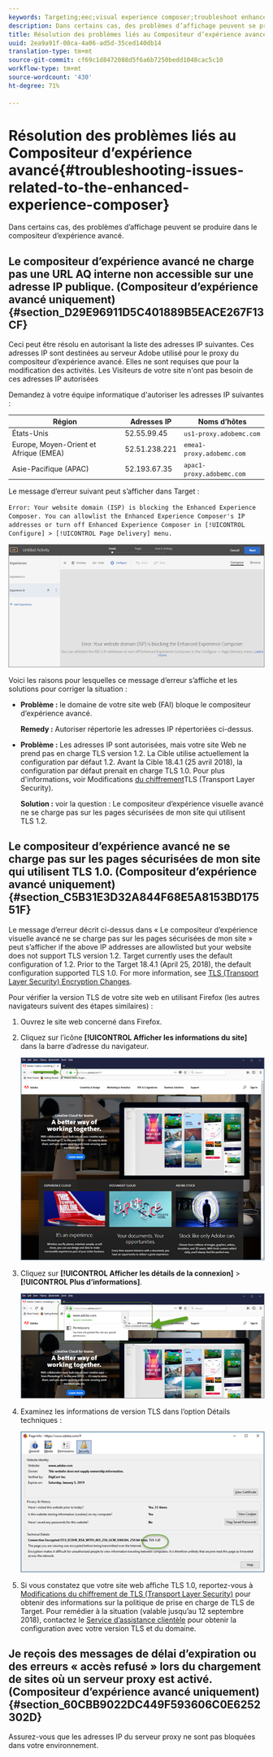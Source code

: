 ```yaml
---
keywords: Targeting;eec;visual experience composer;troubleshoot enhanced experience composer;troubleshooting
description: Dans certains cas, des problèmes d’affichage peuvent se produire dans le compositeur d’expérience avancé.
title: Résolution des problèmes liés au Compositeur d’expérience avancé
uuid: 2ea9a91f-08ca-4a06-ad5d-35ced140db14
translation-type: tm+mt
source-git-commit: cf69c1d8472088d5f6a6b7250bedd1048cac5c10
workflow-type: tm+mt
source-wordcount: '430'
ht-degree: 71%

---
```



# Résolution des problèmes liés au Compositeur d’expérience avancé{#troubleshooting-issues-related-to-the-enhanced-experience-composer}

Dans certains cas, des problèmes d’affichage peuvent se produire dans le compositeur d’expérience avancé.

## Le compositeur d’expérience avancé ne charge pas une URL AQ interne non accessible sur une adresse IP publique. (Compositeur d’expérience avancé uniquement) {#section_D29E96911D5C401889B5EACE267F13CF}

Ceci peut être résolu en autorisant la liste des adresses IP suivantes. Ces adresses IP sont destinées au serveur Adobe utilisé pour le proxy du compositeur d’expérience avancé. Elles ne sont requises que pour la modification des activités. Les Visiteurs de votre site n&#39;ont pas besoin de ces adresses IP autorisées

Demandez à votre équipe informatique d&#39;autoriser les adresses IP suivantes :

| Région | Adresses IP | Noms d’hôtes |
|--- |--- |--- |
| États-Unis | 52.55.99.45 | `us1-proxy.adobemc.com` |
| Europe, Moyen-Orient et Afrique (EMEA) | 52.51.238.221 | `emea1-proxy.adobemc.com` |
| Asie-Pacifique (APAC) | 52.193.67.35 | `apac1-proxy.adobemc.com` |

Le message d’erreur suivant peut s’afficher dans Target :

`Error: Your website domain (ISP) is blocking the Enhanced Experience Composer. You can allowlist the Enhanced Experience Composer's IP addresses or turn off Enhanced Experience Composer in [!UICONTROL Configure] > [!UICONTROL Page Delivery] menu.`

![](assets/EEC_error.png)

Voici les raisons pour lesquelles ce message d’erreur s’affiche et les solutions pour corriger la situation :

* **Problème :** le domaine de votre site web (FAI) bloque le compositeur d’expérience avancé.

   **Remedy :** Autoriser répertorie les adresses IP répertoriées ci-dessus.

* **Problème :** Les adresses IP sont autorisées, mais votre site Web ne prend pas en charge TLS version 1.2. La Cible utilise actuellement la configuration par défaut 1.2. Avant la Cible 18.4.1 (25 avril 2018), la configuration par défaut prenait en charge TLS 1.0. Pour plus d&#39;informations, voir Modifications [du chiffrement](../../../c-implementing-target/c-considerations-before-you-implement-target/tls-transport-layer-security-encryption.md#concept_CC1001E9D3AE4BABAF90B8311B0A6451)TLS (Transport Layer Security).

   **Solution :** voir la question : Le compositeur d’expérience visuelle avancé ne se charge pas sur les pages sécurisées de mon site qui utilisent TLS 1.2.

## Le compositeur d’expérience avancé ne se charge pas sur les pages sécurisées de mon site qui utilisent TLS 1.0. (Compositeur d’expérience avancé uniquement) {#section_C5B31E3D32A844F68E5A8153BD17551F}

Le message d’erreur décrit ci-dessus dans « Le compositeur d’expérience visuelle avancé ne se charge pas sur les pages sécurisées de mon site » peut s’afficher if the above IP addresses are allowlisted but your website does not support TLS version 1.2. Target currently uses the default configuration of 1.2. Prior to the Target 18.4.1 (April 25, 2018), the default configuration supported TLS 1.0. For more information, see [TLS (Transport Layer Security) Encryption Changes](../../../c-implementing-target/c-considerations-before-you-implement-target/tls-transport-layer-security-encryption.md#concept_CC1001E9D3AE4BABAF90B8311B0A6451).

Pour vérifier la version TLS de votre site web en utilisant Firefox (les autres navigateurs suivent des étapes similaires) :

1. Ouvrez le site web concerné dans Firefox.
1. Cliquez sur l’icône **[!UICONTROL Afficher les informations du site]** dans la barre d’adresse du navigateur.

   ![](assets/firefox_more_info.png)

1. Cliquez sur **[!UICONTROL Afficher les détails de la connexion]** > **[!UICONTROL Plus d’informations]**.

   ![](assets/firefox_more_info_2.png)

1. Examinez les informations de version TLS dans l’option Détails techniques :

   ![](assets/firefox_more_info_3.png)

1. Si vous constatez que votre site web affiche TLS 1.0, reportez-vous à [Modifications du chiffrement de TLS (Transport Layer Security)](../../../c-implementing-target/c-considerations-before-you-implement-target/tls-transport-layer-security-encryption.md#concept_CC1001E9D3AE4BABAF90B8311B0A6451) pour obtenir des informations sur la politique de prise en charge de TLS de Target. Pour remédier à la situation (valable jusqu’au 12 septembre 2018), contactez le [Service d’assistance clientèle](../../../cmp-resources-and-contact-information.md#reference_ACA3391A00EF467B87930A450050077C) pour obtenir la configuration avec votre version TLS et du domaine.

## Je reçois des messages de délai d’expiration ou des erreurs « accès refusé » lors du chargement de sites où un serveur proxy est activé. (Compositeur d’expérience avancé uniquement) {#section_60CBB9022DC449F593606C0E6252302D}

Assurez-vous que les adresses IP du serveur proxy ne sont pas bloquées dans votre environnement.
